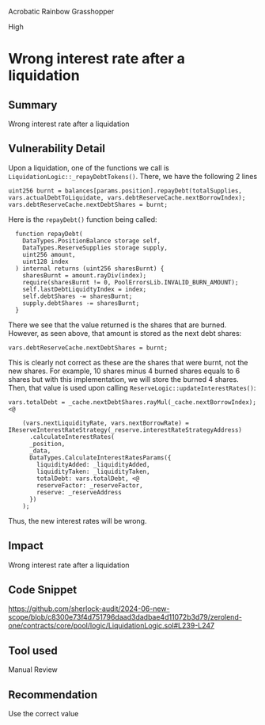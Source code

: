 Acrobatic Rainbow Grasshopper

High

# Wrong interest rate after a liquidation

## Summary
Wrong interest rate after a liquidation
## Vulnerability Detail
Upon a liquidation, one of the functions we call is `LiquidationLogic::_repayDebtTokens()`. There, we have the following 2 lines
```solidity
uint256 burnt = balances[params.position].repayDebt(totalSupplies, vars.actualDebtToLiquidate, vars.debtReserveCache.nextBorrowIndex);
vars.debtReserveCache.nextDebtShares = burnt;
```
Here is the `repayDebt()` function being called:
```solidity
  function repayDebt(
    DataTypes.PositionBalance storage self,
    DataTypes.ReserveSupplies storage supply,
    uint256 amount,
    uint128 index
  ) internal returns (uint256 sharesBurnt) {
    sharesBurnt = amount.rayDiv(index);
    require(sharesBurnt != 0, PoolErrorsLib.INVALID_BURN_AMOUNT);
    self.lastDebtLiquidtyIndex = index;
    self.debtShares -= sharesBurnt;
    supply.debtShares -= sharesBurnt;
  }
```
There we see that the value returned is the shares that are burned. However, as seen above, that amount is stored as the next debt shares:
```solidity
vars.debtReserveCache.nextDebtShares = burnt;
```
This is clearly not correct as these are the shares that were burnt, not the new shares. For example, 10 shares minus 4 burned shares equals to 6 shares but with this implementation, we will store the burned 4 shares. Then, that value is used upon calling `ReserveLogic::updateInterestRates()`:
```solidity
vars.totalDebt = _cache.nextDebtShares.rayMul(_cache.nextBorrowIndex); <@

    (vars.nextLiquidityRate, vars.nextBorrowRate) = IReserveInterestRateStrategy(_reserve.interestRateStrategyAddress)
      .calculateInterestRates(
      _position,
      _data,
      DataTypes.CalculateInterestRatesParams({
        liquidityAdded: _liquidityAdded,
        liquidityTaken: _liquidityTaken,
        totalDebt: vars.totalDebt, <@
        reserveFactor: _reserveFactor,
        reserve: _reserveAddress
      })
    );
```
Thus, the new interest rates will be wrong.
## Impact
Wrong interest rate after a liquidation
## Code Snippet
https://github.com/sherlock-audit/2024-06-new-scope/blob/c8300e73f4d751796daad3dadbae4d11072b3d79/zerolend-one/contracts/core/pool/logic/LiquidationLogic.sol#L239-L247
## Tool used

Manual Review

## Recommendation
Use the correct value 